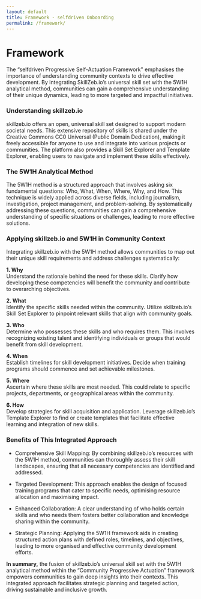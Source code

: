 ```yaml
---
layout: default
title: Framework - selfdriven Onboarding
permalink: /framework/
---
```


# Framework

The “selfdriven Progressive Self-Actuation Framework" emphasises the importance of understanding community contexts to drive effective development. By integrating SkillZeb.io’s universal skill set with the 5W1H analytical method, communities can gain a comprehensive understanding of their unique dynamics, leading to more targeted and impactful initiatives.

### Understanding skillzeb.io

skillzeb.io offers an open, universal skill set designed to support modern societal needs. This extensive repository of skills is shared under the Creative Commons CC0 Universal (Public Domain Dedication), making it freely accessible for anyone to use and integrate into various projects or communities. The platform also provides a Skill Set Explorer and Template Explorer, enabling users to navigate and implement these skills effectively.&#x20;

### The 5W1H Analytical Method

The 5W1H method is a structured approach that involves asking six fundamental questions: Who, What, When, Where, Why, and How. This technique is widely applied across diverse fields, including journalism, investigation, project management, and problem-solving. By systematically addressing these questions, communities can gain a comprehensive understanding of specific situations or challenges, leading to more effective solutions.&#x20;

### Applying skillzeb.io and 5W1H in Community Context

Integrating skillzeb.io with the 5W1H method allows communities to map out their unique skill requirements and address challenges systematically:

**1. Why**\
Understand the rationale behind the need for these skills. Clarify how developing these competencies will benefit the community and contribute to overarching objectives.

**2. What**\
Identify the specific skills needed within the community. Utilize skillzeb.io’s Skill Set Explorer to pinpoint relevant skills that align with community goals.

**3. Who**\
Determine who possesses these skills and who requires them. This involves recognizing existing talent and identifying individuals or groups that would benefit from skill development.

**4. When**\
Establish timelines for skill development initiatives. Decide when training programs should commence and set achievable milestones.

**5. Where**\
Ascertain where these skills are most needed. This could relate to specific projects, departments, or geographical areas within the community.

**6. How**\
Develop strategies for skill acquisition and application. Leverage skillzeb.io’s Template Explorer to find or create templates that facilitate effective learning and integration of new skills.

### Benefits of This Integrated Approach

- Comprehensive Skill Mapping: By combining skillzeb.io’s resources with the 5W1H method, communities can thoroughly assess their skill landscapes, ensuring that all necessary competencies are identified and addressed.

- Targeted Development: This approach enables the design of focused training programs that cater to specific needs, optimising resource allocation and maximising impact.

- Enhanced Collaboration: A clear understanding of who holds certain skills and who needs them fosters better collaboration and knowledge sharing within the community.

- Strategic Planning: Applying the 5W1H framework aids in creating structured action plans with defined roles, timelines, and objectives, leading to more organised and effective community development efforts.

**In summary,** the fusion of skillzeb.io’s universal skill set with the 5W1H analytical method within the “Community Progressive Actuation” framework empowers communities to gain deep insights into their contexts. This integrated approach facilitates strategic planning and targeted action, driving sustainable and inclusive growth.

